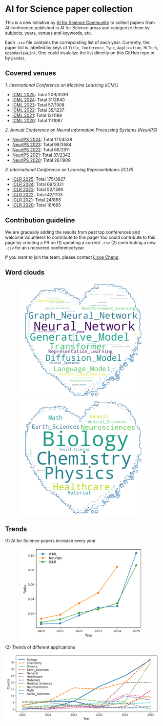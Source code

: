 # AI for Science paper collection

This is a new initiative by [AI for Science Community](https://ai4sciencecommunity.github.io/) to collect papers from AI conference published in AI for Science areas and categorize them by subjects, years, venues and keywords, etc. 

Each `.csv` file contains the correponding list of each year. Currently, the paper list is labelled by keys of `Title`, `Conference`, `Type`, `Application`, `MLTech`, `OpenReviewLink`. One could visulalize the list directly on this GitHub repo or by `pandas`. 

## Covered venues
*1. International Conference on Machine Learning (ICML)*
- [ICML 2025](icml/icml_2025.csv): Total 209/3339
- [ICML 2024](icml/icml_2024.csv): Total 31/2640 
- [ICML 2023](icml/icml_2023.csv): Total 57/1908 
- [ICML 2022](icml/icml_2022.csv): Total 35/1237
- [ICML 2021](icml/icml_2021.csv): Total 13/1189
- [ICML 2020](icml/icml_2020.csv): Total 11/1087

*2. Annual Conference on Neural Information Processing Systems (NeurIPS)*
- [NeurIPS 2024](neurips/neurips_2024.csv): Total 171/4538
- [NeurIPS 2023](neurips/neurips_2023.csv): Total 98/3584 
- [NeurIPS 2022](neurips/neurips_2022.csv): Total 69/2911
- [NeurIPS 2021](neurips/neurips_2021.csv): Total 37/2342
- [NeurIPS 2020](neurips/neurips_2020.csv): Total 26/1909 

*3. International Conference on Learning Representations (ICLR)*
- [ICLR 2025](iclr/iclr_2025.csv): Total 175/3827
- [ICLR 2024](iclr/iclr_2024.csv): Total 69/2321
- [ICLR 2023](iclr/iclr_2023.csv): Total 52/1590 
- [ICLR 2022](iclr/iclr_2022.csv): Total 42/1103
- [ICLR 2021](iclr/iclr_2021.csv): Total 24/868
- [ICLR 2020](iclr/iclr_2020.csv): Total 16/695

## Contribution guideline
We are gradually adding the results from past top conferences and welcome volunteers to contribute to this page!
You could contribute to this page by creating a PR on (1) updating a current `.csv` (2) contributing a new `.csv` for an uncovered conference/year

If you want to join the team, please contact <a href="mailto:sherrylixuecheng@google.com">Lixue Cheng</a>.

## Word clouds
<p align="center">
  <img src="src/ml.png" width="400" title="ML techniques">
  <img src="src/science.png" width="400" title="Science applications">
</p>

## Trends
(1) AI for Science papers increase every year
<p align="center">
  <img src="src/ai4s_paper_ratio.png" width="400" title="Applications of ML papers in main conferences">
</p>

(2) Trends of different applications
<p align="center">
  <img src="src/conference_application_year.png" width="600" title="Applications of ML papers in main conferences">
</p>

